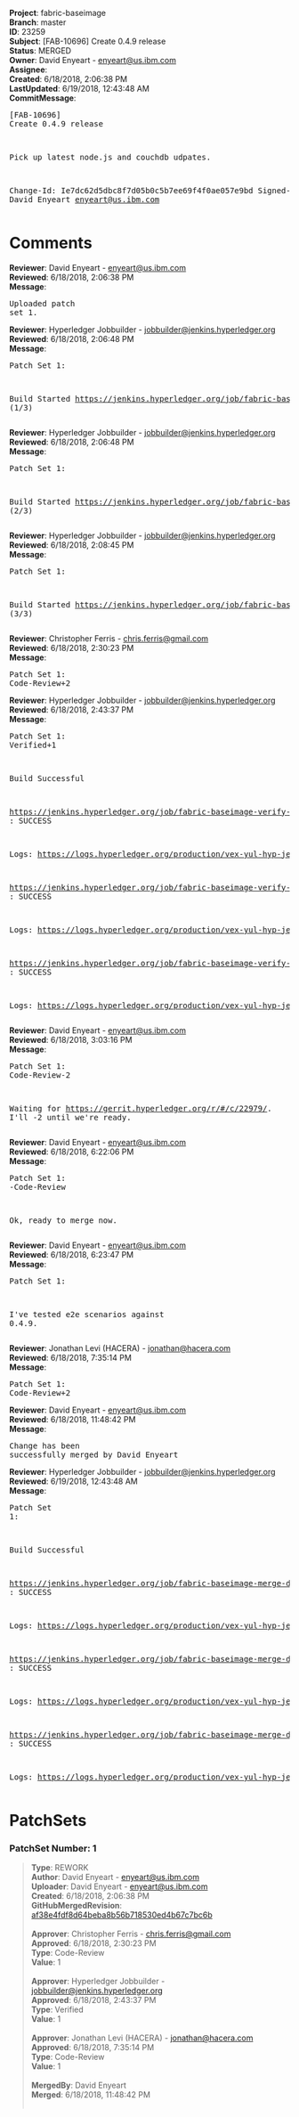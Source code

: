 <strong>Project</strong>: fabric-baseimage<br><strong>Branch</strong>: master<br><strong>ID</strong>: 23259<br><strong>Subject</strong>: [FAB-10696] Create 0.4.9 release<br><strong>Status</strong>: MERGED<br><strong>Owner</strong>: David Enyeart - enyeart@us.ibm.com<br><strong>Assignee</strong>:<br><strong>Created</strong>: 6/18/2018, 2:06:38 PM<br><strong>LastUpdated</strong>: 6/19/2018, 12:43:48 AM<br><strong>CommitMessage</strong>:<br><pre>[FAB-10696] Create 0.4.9 release

Pick up latest node.js and couchdb udpates.

Change-Id: Ie7dc62d5dbc8f7d05b0c5b7ee69f4f0ae057e9bd
Signed-off-by: David Enyeart <enyeart@us.ibm.com>
</pre><h1>Comments</h1><strong>Reviewer</strong>: David Enyeart - enyeart@us.ibm.com<br><strong>Reviewed</strong>: 6/18/2018, 2:06:38 PM<br><strong>Message</strong>: <pre>Uploaded patch set 1.</pre><strong>Reviewer</strong>: Hyperledger Jobbuilder - jobbuilder@jenkins.hyperledger.org<br><strong>Reviewed</strong>: 6/18/2018, 2:06:48 PM<br><strong>Message</strong>: <pre>Patch Set 1:

Build Started https://jenkins.hyperledger.org/job/fabric-baseimage-verify-docker-s390x/180/ (1/3)</pre><strong>Reviewer</strong>: Hyperledger Jobbuilder - jobbuilder@jenkins.hyperledger.org<br><strong>Reviewed</strong>: 6/18/2018, 2:06:48 PM<br><strong>Message</strong>: <pre>Patch Set 1:

Build Started https://jenkins.hyperledger.org/job/fabric-baseimage-verify-docker-ppc64le/193/ (2/3)</pre><strong>Reviewer</strong>: Hyperledger Jobbuilder - jobbuilder@jenkins.hyperledger.org<br><strong>Reviewed</strong>: 6/18/2018, 2:08:45 PM<br><strong>Message</strong>: <pre>Patch Set 1:

Build Started https://jenkins.hyperledger.org/job/fabric-baseimage-verify-docker-x86_64/202/ (3/3)</pre><strong>Reviewer</strong>: Christopher Ferris - chris.ferris@gmail.com<br><strong>Reviewed</strong>: 6/18/2018, 2:30:23 PM<br><strong>Message</strong>: <pre>Patch Set 1: Code-Review+2</pre><strong>Reviewer</strong>: Hyperledger Jobbuilder - jobbuilder@jenkins.hyperledger.org<br><strong>Reviewed</strong>: 6/18/2018, 2:43:37 PM<br><strong>Message</strong>: <pre>Patch Set 1: Verified+1

Build Successful 

https://jenkins.hyperledger.org/job/fabric-baseimage-verify-docker-s390x/180/ : SUCCESS

Logs: https://logs.hyperledger.org/production/vex-yul-hyp-jenkins-3/fabric-baseimage-verify-docker-s390x/180

https://jenkins.hyperledger.org/job/fabric-baseimage-verify-docker-ppc64le/193/ : SUCCESS

Logs: https://logs.hyperledger.org/production/vex-yul-hyp-jenkins-3/fabric-baseimage-verify-docker-ppc64le/193

https://jenkins.hyperledger.org/job/fabric-baseimage-verify-docker-x86_64/202/ : SUCCESS

Logs: https://logs.hyperledger.org/production/vex-yul-hyp-jenkins-3/fabric-baseimage-verify-docker-x86_64/202</pre><strong>Reviewer</strong>: David Enyeart - enyeart@us.ibm.com<br><strong>Reviewed</strong>: 6/18/2018, 3:03:16 PM<br><strong>Message</strong>: <pre>Patch Set 1: Code-Review-2

Waiting for https://gerrit.hyperledger.org/r/#/c/22979/.
I'll -2 until we're ready.</pre><strong>Reviewer</strong>: David Enyeart - enyeart@us.ibm.com<br><strong>Reviewed</strong>: 6/18/2018, 6:22:06 PM<br><strong>Message</strong>: <pre>Patch Set 1: -Code-Review

Ok, ready to merge now.</pre><strong>Reviewer</strong>: David Enyeart - enyeart@us.ibm.com<br><strong>Reviewed</strong>: 6/18/2018, 6:23:47 PM<br><strong>Message</strong>: <pre>Patch Set 1:

I've tested e2e scenarios against 0.4.9.</pre><strong>Reviewer</strong>: Jonathan Levi (HACERA) - jonathan@hacera.com<br><strong>Reviewed</strong>: 6/18/2018, 7:35:14 PM<br><strong>Message</strong>: <pre>Patch Set 1: Code-Review+2</pre><strong>Reviewer</strong>: David Enyeart - enyeart@us.ibm.com<br><strong>Reviewed</strong>: 6/18/2018, 11:48:42 PM<br><strong>Message</strong>: <pre>Change has been successfully merged by David Enyeart</pre><strong>Reviewer</strong>: Hyperledger Jobbuilder - jobbuilder@jenkins.hyperledger.org<br><strong>Reviewed</strong>: 6/19/2018, 12:43:48 AM<br><strong>Message</strong>: <pre>Patch Set 1:

Build Successful 

https://jenkins.hyperledger.org/job/fabric-baseimage-merge-docker-x86_64/83/ : SUCCESS

Logs: https://logs.hyperledger.org/production/vex-yul-hyp-jenkins-3/fabric-baseimage-merge-docker-x86_64/83

https://jenkins.hyperledger.org/job/fabric-baseimage-merge-docker-s390x/72/ : SUCCESS

Logs: https://logs.hyperledger.org/production/vex-yul-hyp-jenkins-3/fabric-baseimage-merge-docker-s390x/72

https://jenkins.hyperledger.org/job/fabric-baseimage-merge-docker-ppc64le/75/ : SUCCESS

Logs: https://logs.hyperledger.org/production/vex-yul-hyp-jenkins-3/fabric-baseimage-merge-docker-ppc64le/75</pre><h1>PatchSets</h1><h3>PatchSet Number: 1</h3><blockquote><strong>Type</strong>: REWORK<br><strong>Author</strong>: David Enyeart - enyeart@us.ibm.com<br><strong>Uploader</strong>: David Enyeart - enyeart@us.ibm.com<br><strong>Created</strong>: 6/18/2018, 2:06:38 PM<br><strong>GitHubMergedRevision</strong>: [af38e4fdf8d64beba8b56b718530ed4b67c7bc6b](https://github.com/hyperledger/fabric-baseimage/commit/af38e4fdf8d64beba8b56b718530ed4b67c7bc6b)<br><br><strong>Approver</strong>: Christopher Ferris - chris.ferris@gmail.com<br><strong>Approved</strong>: 6/18/2018, 2:30:23 PM<br><strong>Type</strong>: Code-Review<br><strong>Value</strong>: 1<br><br><strong>Approver</strong>: Hyperledger Jobbuilder - jobbuilder@jenkins.hyperledger.org<br><strong>Approved</strong>: 6/18/2018, 2:43:37 PM<br><strong>Type</strong>: Verified<br><strong>Value</strong>: 1<br><br><strong>Approver</strong>: Jonathan Levi (HACERA) - jonathan@hacera.com<br><strong>Approved</strong>: 6/18/2018, 7:35:14 PM<br><strong>Type</strong>: Code-Review<br><strong>Value</strong>: 1<br><br><strong>MergedBy</strong>: David Enyeart<br><strong>Merged</strong>: 6/18/2018, 11:48:42 PM<br><br></blockquote>